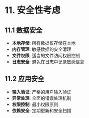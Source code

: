 # **11. 安全性考虑**

## **11.1 数据安全**
- **本地存储**: 所有数据仅存储在本地
- **内存管理**: 敏感数据的安全清理
- **文件权限**: 适当的文件访问权限控制
- **日志安全**: 避免在日志中记录敏感信息

## **11.2 应用安全**
- **输入验证**: 严格的用户输入验证
- **异常处理**: 全面的错误处理机制
- **权限控制**: 最小权限原则
- **依赖安全**: 定期更新和安全扫描
